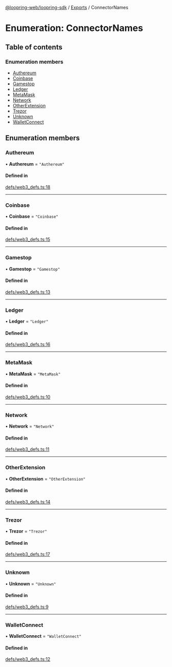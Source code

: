 [@loopring-web/loopring-sdk](../README.md) / [Exports](../modules.md) / ConnectorNames

# Enumeration: ConnectorNames

## Table of contents

### Enumeration members

- [Authereum](ConnectorNames.md#authereum)
- [Coinbase](ConnectorNames.md#coinbase)
- [Gamestop](ConnectorNames.md#gamestop)
- [Ledger](ConnectorNames.md#ledger)
- [MetaMask](ConnectorNames.md#metamask)
- [Network](ConnectorNames.md#network)
- [OtherExtension](ConnectorNames.md#otherextension)
- [Trezor](ConnectorNames.md#trezor)
- [Unknown](ConnectorNames.md#unknown)
- [WalletConnect](ConnectorNames.md#walletconnect)

## Enumeration members

### Authereum

• **Authereum** = `"Authereum"`

#### Defined in

[defs/web3_defs.ts:18](https://github.com/Loopring/loopring_sdk/blob/1b21a8d/src/defs/web3_defs.ts#L18)

___

### Coinbase

• **Coinbase** = `"Coinbase"`

#### Defined in

[defs/web3_defs.ts:15](https://github.com/Loopring/loopring_sdk/blob/1b21a8d/src/defs/web3_defs.ts#L15)

___

### Gamestop

• **Gamestop** = `"Gamestop"`

#### Defined in

[defs/web3_defs.ts:13](https://github.com/Loopring/loopring_sdk/blob/1b21a8d/src/defs/web3_defs.ts#L13)

___

### Ledger

• **Ledger** = `"Ledger"`

#### Defined in

[defs/web3_defs.ts:16](https://github.com/Loopring/loopring_sdk/blob/1b21a8d/src/defs/web3_defs.ts#L16)

___

### MetaMask

• **MetaMask** = `"MetaMask"`

#### Defined in

[defs/web3_defs.ts:10](https://github.com/Loopring/loopring_sdk/blob/1b21a8d/src/defs/web3_defs.ts#L10)

___

### Network

• **Network** = `"Network"`

#### Defined in

[defs/web3_defs.ts:11](https://github.com/Loopring/loopring_sdk/blob/1b21a8d/src/defs/web3_defs.ts#L11)

___

### OtherExtension

• **OtherExtension** = `"OtherExtension"`

#### Defined in

[defs/web3_defs.ts:14](https://github.com/Loopring/loopring_sdk/blob/1b21a8d/src/defs/web3_defs.ts#L14)

___

### Trezor

• **Trezor** = `"Trezor"`

#### Defined in

[defs/web3_defs.ts:17](https://github.com/Loopring/loopring_sdk/blob/1b21a8d/src/defs/web3_defs.ts#L17)

___

### Unknown

• **Unknown** = `"Unknown"`

#### Defined in

[defs/web3_defs.ts:9](https://github.com/Loopring/loopring_sdk/blob/1b21a8d/src/defs/web3_defs.ts#L9)

___

### WalletConnect

• **WalletConnect** = `"WalletConnect"`

#### Defined in

[defs/web3_defs.ts:12](https://github.com/Loopring/loopring_sdk/blob/1b21a8d/src/defs/web3_defs.ts#L12)
